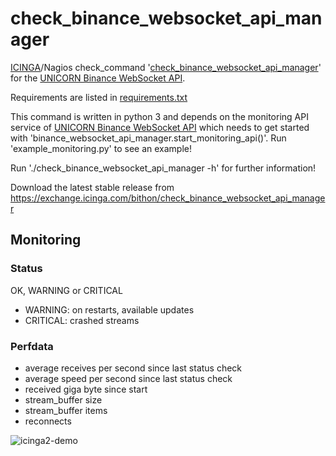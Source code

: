 # check_binance_websocket_api_manager
[ICINGA](https://icinga.com)/Nagios check_command '[check_binance_websocket_api_manager](https://exchange.icinga.com/bithon/check_binance_websocket_api_manager)' for the [UNICORN Binance WebSocket API](https://github.com/unicorn-data-analysis/unicorn-binance-websocket-api).

Requirements are listed in [requirements.txt](https://github.com/unicorn-data-analysis/unicorn-binance-websocket-api/blob/master/tools/icinga/requirements.txt)

This command is written in python 3 and depends on the monitoring API service of [UNICORN Binance WebSocket API](https://github.com/unicorn-data-analysis/unicorn-binance-websocket-api) which needs to get started with 'binance_websocket_api_manager.start_monitoring_api()'. Run 'example_monitoring.py' to see an example!

Run './check_binance_websocket_api_manager -h' for further information!

Download the latest stable release from https://exchange.icinga.com/bithon/check_binance_websocket_api_manager

## Monitoring
### Status
OK, WARNING or CRITICAL
- WARNING: on restarts, available updates
- CRITICAL: crashed streams

### Perfdata
- average receives per second since last status check
- average speed per second since last status check
- received giga byte since start
- stream_buffer size
- stream_buffer items
- reconnects

![icinga2-demo](https://s3.gifyu.com/images/icinga2-unicorn_binance_websocket_api.png)